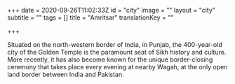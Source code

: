 +++
date = 2020-09-26T11:02:33Z
id = "city"
image = ""
layout = "city"
subtitle = ""
tags = []
title = "Amritsar"
translationKey = ""

+++

Situated on the north-western border of India, in Punjab, the 400-year-old city of the Golden Temple is the paramount seat of Sikh history and culture. More recently, it has also become known for the unique border-closing ceremony that takes place every evening at nearby Wagah, at the only open land border between India and Pakistan.